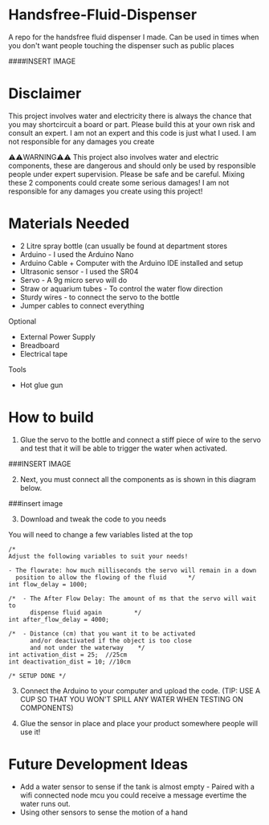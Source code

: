 # Handsfree-Fluid-Dispenser
A repo for the handsfree fluid dispenser I made. Can be used in times when you don't want people touching the dispenser such as public places

####INSERT IMAGE

# Disclaimer 
This project involves water and electricity there is always the chance that you may shortcircuit a board or part. Please build this at your own risk and consult an expert. I am not an expert and this code is just what I used. I am not responsible for any damages you create

⚠️⚠️WARNING⚠️⚠️ This project also involves water and electric components, these are dangerous and should only be used by responsible people under expert supervision. Please be safe and be careful. Mixing these 2 components could create some serious damages! I am not responsible for any damages you create using this project!

# Materials Needed
- 2 Litre spray bottle (can usually be found at department stores
- Arduino  - I used the Arduino Nano
- Arduino Cable + Computer with the Arduino IDE installed and setup 
- Ultrasonic sensor - I used the SR04
- Servo  - A 9g micro servo will do
- Straw or aquarium tubes  - To control the water flow direction
- Sturdy wires  - to connect the servo to the bottle
- Jumper cables to connect everything

Optional 
- External Power Supply
- Breadboard
- Electrical tape

Tools 
- Hot glue gun


# How to build
1. Glue the servo to the bottle and connect a stiff piece of wire to the servo and test that it will be able to trigger the water when activated.

###INSERT IMAGE

2. Next, you must connect all the components as is shown in this diagram below.

###insert image

3. Download and tweak the code to you needs

You will need to change a few variables listed at the top

```
/*
Adjust the following variables to suit your needs!

- The flowrate: how much milliseconds the servo will remain in a down 
  position to allow the flowing of the fluid      */
int flow_delay = 1000;

/*  - The After Flow Delay: The amount of ms that the servo will wait to
      dispense fluid again         */
int after_flow_delay = 4000; 

/*  - Distance (cm) that you want it to be activated
      and/or deactivated if the object is too close 
      and not under the waterway    */
int activation_dist = 25;  //25cm
int deactivation_dist = 10; //10cm

/* SETUP DONE */

```


3. Connect the Arduino to your computer and upload the code. (TIP: USE A CUP SO THAT YOU WON'T SPILL ANY WATER WHEN TESTING ON COMPONENTS)

4. Glue the sensor in place and place your product somewhere people will use it!


# Future Development Ideas
- Add a water sensor to sense if the tank is almost empty - Paired with a wifi connected node mcu you could receive a message evertime the water runs out.
- Using other sensors to sense the motion of a hand

